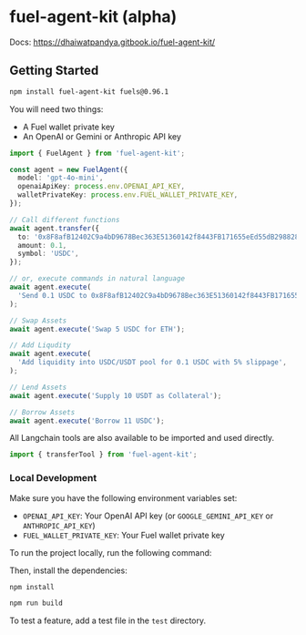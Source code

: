 # fuel-agent-kit (alpha)

Docs: https://dhaiwatpandya.gitbook.io/fuel-agent-kit/

## Getting Started

```bash
npm install fuel-agent-kit fuels@0.96.1
```

You will need two things:

- A Fuel wallet private key
- An OpenAI or Gemini or Anthropic API key

```ts
import { FuelAgent } from 'fuel-agent-kit';

const agent = new FuelAgent({
  model: 'gpt-4o-mini',
  openaiApiKey: process.env.OPENAI_API_KEY,
  walletPrivateKey: process.env.FUEL_WALLET_PRIVATE_KEY,
});

// Call different functions
await agent.transfer({
  to: '0x8F8afB12402C9a4bD9678Bec363E51360142f8443FB171655eEd55dB298828D1',
  amount: 0.1,
  symbol: 'USDC',
});

// or, execute commands in natural language
await agent.execute(
  'Send 0.1 USDC to 0x8F8afB12402C9a4bD9678Bec363E51360142f8443FB171655eEd55dB298828D1',
);

// Swap Assets
await agent.execute('Swap 5 USDC for ETH');

// Add Liqudity
await agent.execute(
  'Add liquidity into USDC/USDT pool for 0.1 USDC with 5% slippage',
);

// Lend Assets
await agent.execute('Supply 10 USDT as Collateral');

// Borrow Assets
await agent.execute('Borrow 11 USDC');
```

All Langchain tools are also available to be imported and used directly.

```ts
import { transferTool } from 'fuel-agent-kit';
```

### Local Development

Make sure you have the following environment variables set:

- `OPENAI_API_KEY`: Your OpenAI API key (or `GOOGLE_GEMINI_API_KEY` or `ANTHROPIC_API_KEY`)
- `FUEL_WALLET_PRIVATE_KEY`: Your Fuel wallet private key

To run the project locally, run the following command:

Then, install the dependencies:

```bash
npm install
```

```bash
npm run build
```

To test a feature, add a test file in the `test` directory.
